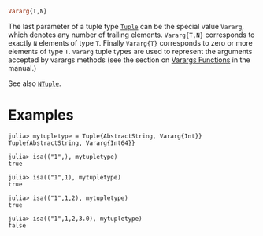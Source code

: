 ```julia
Vararg{T,N}
```

The last parameter of a tuple type [`Tuple`](@ref) can be the special value `Vararg`, which denotes any number of trailing elements. `Vararg{T,N}` corresponds to exactly `N` elements of type `T`. Finally `Vararg{T}` corresponds to zero or more elements of type `T`. `Vararg` tuple types are used to represent the arguments accepted by varargs methods (see the section on [Varargs Functions](@ref) in the manual.)

See also [`NTuple`](@ref).

# Examples

```jldoctest
julia> mytupletype = Tuple{AbstractString, Vararg{Int}}
Tuple{AbstractString, Vararg{Int64}}

julia> isa(("1",), mytupletype)
true

julia> isa(("1",1), mytupletype)
true

julia> isa(("1",1,2), mytupletype)
true

julia> isa(("1",1,2,3.0), mytupletype)
false
```
